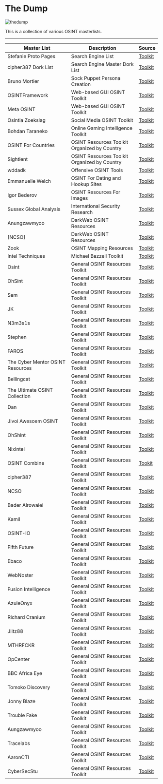 # The Dump

![thedump](https://github.com/user-attachments/assets/d4a832e8-cc73-4823-9fe1-8ccdfb3f44c0)

This is a collection of various OSINT masterlists.

--------------
|Master List|Description|Source|
|-----------|-----------|------|
|Stefanie Proto Pages|Search Engine List|[Toolkit](https://start.me/p/b5ynOQ/sprp77-search-engines)|
|cipher387 Dork List|Search Engine Master Dork List|[Toolkit](https://github.com/cipher387/Dorks-collections-list)
|Bruno Mortier|Sock Puppet Persona Creation|[Toolkit](https://start.me/p/ZkMLp5/persona)
|OSINTFramework|Web-based GUI OSINT Toolkit|[Toolkit](https://osintframework.com/)
|Meta OSINT|Web-based GUI OSINT Toolkit|[Toolkit](https://metaosint.github.io)
|Osintia Zoekslag|Social Media OSINT Toolkit|[Toolkit](https://start.me/p/4K0DXg/social-media)
|Bohdan Taraneko|Online Gaming Intelligence Toolkit|[Toolkit](https://start.me/p/aL6BOM/online-gaming-intelligence)
|OSINT For Countries|OSINT Resources Toolkit Organized by Country|[Toolkit](https://github.com/wddadk/OSINT-for-countries)
|Sightlent|OSINT Resources Toolkit Organized by Country|[Toolkit](https://start.me/p/jj2XEr/osint-global-non-us)
|wddadk|Offensive OSINT Tools|[Toolkit](https://github.com/wddadk/Offensive-OSINT-Tools)
|Emmanuelle Welch|OSINT For Dating and Hookup Sites|[Toolkit](https://start.me/p/VRxaj5/dating-apps-and-hook-up-sites-for-investigators)
|Igor Bederov|OSINT Resources For Images|[Toolkit](https://start.me/p/0PgzqO/photo-osint)
|Sussex Global Analysis|International Security Research|[Toolkit](https://start.me/p/2pMv6d/international-security-research)
|Anungzawmyoo|DarkWeb OSINT Resources|[Toolkit](https://start.me/p/QR6yd4/dfm-dark-web)
[NCSO]|DarkWeb OSINT Resources|[Toolkit](https://start.me/p/X2wwpk/14-dark-web-breach-data)
|Zook|OSINT Mapping Resources|[Toolkit](https://start.me/p/8ykwnj/mappy)
|Intel Techniques|Michael Bazzell Toolkit|[Toolkit](https://inteltechniques.com/tools/index.html)
|Osint|General OSINT Resources Toolkit|[Toolkit](https://start.me/p/rxDad8/global)
|OhSint|General OSINT Resources Toolkit|[Toolkit](https://start.me/p/KMjgBy/sim-s-tools)
|Sam|General OSINT Resources Toolkit|[Toolkit](https://start.me/p/ZNLPYO/verification-tools)
|JK|General OSINT Resources Toolkit|[Toolkit](https://start.me/p/b5Aow7/asint_collection)
|N3m3s1s|General OSINT Resources Toolkit|[Toolkit](https://start.me/p/7kMdYp/karma-toolkit)
|Stephen|General OSINT Resources Toolkit|[Toolkit](https://start.me/p/8y52v0/tools-list)
|FAROS|General OSINT Resources Toolkit|[Toolkit](https://start.me/p/1kvvxN/faros-osint-resources)
|The Cyber Mentor OSINT Resources|General OSINT Resources Toolkit|[Toolkit](https://github.com/TCM-Course-Resources/Open-Source-Intellingence-Resources)
|Bellingcat|General OSINT Resources Toolkit|[Toolkit](https://bellingcat.gitbook.io/toolkit)
|The Ultimate OSINT Collection|General OSINT Resources Toolkit|[Toolkit](https://start.me/p/DPYPMz/the-ultimate-osint-collection)
|Dan|General OSINT Resources Toolkit|[Toolkit](https://start.me/p/gyaOJz/investigator-tools)
|Jivoi Awesoem OSINT|General OSINT Resources Toolkit|[Toolkit](https://github.com/jivoi/awesome-osint)
|OhShint|General OSINT Resources Toolkit|[Toolkit](https://github.com/OhShINT/ohshint.gitbook.io)
|NixIntel|General OSINT Resources Toolkit|[Toolkit](https://start.me/p/rx6Qj8/nixintel-s-osint-resource-list)
|OSINT Combine| General OSINT Resources Toolkit|[Tookit](https://www.osintcombine.com/tools)
|cipher387|General OSINT Resources Toolkit|[Toolkit](https://github.com/cipher387/osint_stuff_tool_collection)
|NCSO|General OSINT Resources Toolkit|[Toolkit](https://start.me/p/BnrMKd/01-ncso)
|Bader Alrowaiei|General OSINT Resources Toolkit|[Toolkit](https://start.me/p/vjqXe1/toposint-com)
|Kamil|General OSINT Resources Toolkit|[Toolkit](https://start.me/p/DP62zl/counterintelligence-pl)
|OSINT-IO|General OSINT Resources Toolkit|[Toolkit](https://start.me/p/1kOJ9N/16-osint-io)
|Fifth Future|General OSINT Resources Toolkit|[Toolkit](https://start.me/p/3y5nEE/adze-the-osint-helper)
|Ebaco|General OSINT Resources Toolkit|[Toolkit](https://start.me/p/MEXNOe/osint-resources-master-repository)
|WebNoster|General OSINT Resources Toolkit|[Toolkit](https://start.me/p/lLA8ED/webnoser-osint)
|Fusion Intelligence|General OSINT Resources Toolkit|[Toolkit](https://start.me/p/dl7q50/fusion-intelligence)
|AzuleOnyx|General OSINT Resources Toolkit|[Toolkit](https://start.me/p/q6QJXo/azuleonyx-osint)
|Richard Cranium|General OSNIT Resources Toolkit|[Toolkit](https://start.me/p/0PwOGl/osint-all)
|Jlitz88|General OSINT Resources Toolkit|[Toolkit](https://start.me/p/NxG806/ti)
|MTHRFCKR|General OSINT Resources Toolkit|[Toolkit](https://start.me/p/DPAL4o/search-party)
|OpCenter|General OSINT Resources Toolkit|[Toolkit](https://start.me/p/GEpnjd/opcenter)
|BBC Africa Eye|General OSINT Resources Toolkit|[Toolkit](https://start.me/p/m6OJgv/the-bbc-africa-eye-forensics-dashboard)
|Tomoko Discovery|General OSINT Resources Toolkit|[Toolkit](https://start.me/p/lLzzg7/tomoko-discovery-osint)
|Jonny Blaze|General OSINT Resources Toolkit|[Toolkit](https://start.me/p/q6naJo/osint-links)
|Trouble Fake|General OSINT Resources Toolkit|[Toolkit](https://start.me/p/QRQb0O/trouble-fake)
|Aungzawmyoo|General OSINT Resources Toolkit|[Toolkit](https://start.me/p/nRvKOn/dfm-sm-osint)
|Tracelabs|General OSINT Resources Toolkit|[Toolkit](https://github.com/tracelabs/awesome-osint)
|AaronCTI|General OSINT Resources Toolkit|[Toolkit](https://docs.google.com/spreadsheets/d/1klugQqw6POlBtuzon8S0b18-gpsDwX-5OYRrB7TyNEw/edit?gid=0#gid=0)
|CyberSecStu|General OSINT Resources Toolkit|[Toolkit](https://docs.google.com/spreadsheets/d/1JxBbMt4JvGr--G0Pkl3jP9VDTBunR2uD3_faZXDvhxc/edit?gid=603724104#gid=603724104)
